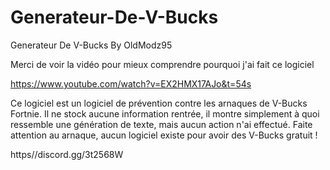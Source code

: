 # Generateur-De-V-Bucks
Generateur De V-Bucks By OldModz95


Merci de voir la vidéo pour mieux comprendre pourquoi j'ai fait ce logiciel

https://www.youtube.com/watch?v=EX2HMX17AJo&t=54s

Ce logiciel est un logiciel de prévention contre les arnaques de V-Bucks Fortnie.
Il ne stock aucune information rentrée, il montre simplement à quoi ressemble une génération de texte, mais aucun action n'ai effectué.
Faite attention au arnaque, aucun logiciel existe pour avoir des V-Bucks gratuit !


https//discord.gg/3t2568W
